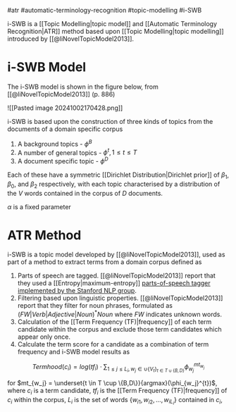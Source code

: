 #atr #automatic-terminology-recognition #topic-modelling #i-SWB

i-SWB is a [[Topic Modelling|topic model]] and [[Automatic Terminology Recognition|ATR]] method based upon [[Topic Modelling|topic modelling]] introduced by [[@liNovelTopicModel2013]]. 

# i-SWB Model

The i-SWB model is shown in the figure below, from [[@liNovelTopicModel2013]] (p. 886)

![[Pasted image 20241002170428.png]]

i-SWB is based upon the construction of three kinds of topics from the documents of a domain specific corpus

1. A background topics - $\phi^B$
2. A number of general topics - $\phi^t, 1 \leq t \leq T$
3. A document specific topic - $\phi^D$

Each of these have a symmetric [[Dirichlet Distribution|Dirichlet prior]] of $\beta_1$, $\beta_0$, and $\beta_2$ respectively, with each topic characterised by a distribution of the $V$ words contained in the corpus of $D$ documents.

$\alpha$ is a fixed parameter

# ATR Method

i-SWB is a topic model developed by [[@liNovelTopicModel2013]], used as part of a method to extract terms from a domain corpus defined as

1. Parts of speech are tagged. [[@liNovelTopicModel2013]] report that they used a [[Entropy|maximum-entropy]] [parts-of-speech tagger implemented by the Stanford NLP group](https://www-nlp.stanford.edu/software/tagger.shtml).
2. Filtering based upon linguistic properties. [[@liNovelTopicModel2013]] report that they filter for noun phrases, formulated as $(FW | Verb | Adjective | Noun)^* Noun$ where $FW$ indicates unknown words.
3. Calculation of the [[Term Frequency (TF)|frequency]] of each term candidate within the corpus and exclude those term candidates which appear only once.
4. Calculate the term score for a candidate as a combination of term frequency and i-SWB model results as

$$Termhood(c_i) = log(tf_i) \cdot \sum_{1 \leq j \leq L_i, w_j \in \cup \{V_t\}_{t \in T \cup \{B,D\}}} \phi_{w_j}^{mt_{w_j}}$$

for $mt_{w_j} = \underset{t \in T \cup \{B,D\}}{argmax}(\phi_{w_j}^{t})$, where $c_i$ is a term candidate, $tf_i$ is the [[Term Frequency (TF)|frequency]] of $c_i$ within the corpus, $L_i$ is the set of words $\{w_{i1}, w_{i2}, \dots, w_{iL_i}\}$ contained in $c_i$, 